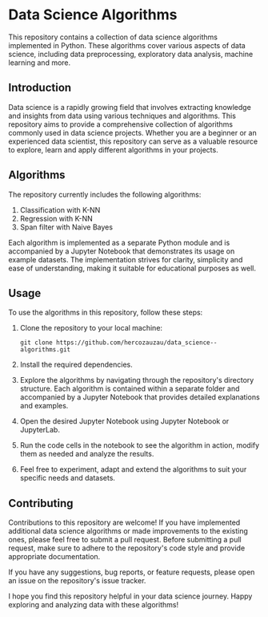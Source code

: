 # Data Science Algorithms

This repository contains a collection of data science algorithms implemented in Python. These algorithms cover various aspects of data science, including data preprocessing, exploratory data analysis, machine learning and more.

## Introduction

Data science is a rapidly growing field that involves extracting knowledge and insights from data using various techniques and algorithms. This repository aims to provide a comprehensive collection of algorithms commonly used in data science projects. Whether you are a beginner or an experienced data scientist, this repository can serve as a valuable resource to explore, learn and apply different algorithms in your projects.

## Algorithms

The repository currently includes the following algorithms:

1. Classification with K-NN
2. Regression with K-NN
3. Span filter with Naive Bayes

Each algorithm is implemented as a separate Python module and is accompanied by a Jupyter Notebook that demonstrates its usage on example datasets. The implementation strives for clarity, simplicity and ease of understanding, making it suitable for educational purposes as well.

## Usage

To use the algorithms in this repository, follow these steps:

1. Clone the repository to your local machine:
   ```
   git clone https://github.com/hercozauzau/data_science--algorithms.git
   ```

2. Install the required dependencies.

3. Explore the algorithms by navigating through the repository's directory structure. Each algorithm is contained within a separate folder and accompanied by a Jupyter Notebook that provides detailed explanations and examples.

4. Open the desired Jupyter Notebook using Jupyter Notebook or JupyterLab.

5. Run the code cells in the notebook to see the algorithm in action, modify them as needed and analyze the results.

6. Feel free to experiment, adapt and extend the algorithms to suit your specific needs and datasets.

## Contributing

Contributions to this repository are welcome! If you have implemented additional data science algorithms or made improvements to the existing ones, please feel free to submit a pull request. Before submitting a pull request, make sure to adhere to the repository's code style and provide appropriate documentation.

If you have any suggestions, bug reports, or feature requests, please open an issue on the repository's issue tracker.

I hope you find this repository helpful in your data science journey. Happy exploring and analyzing data with these algorithms!
